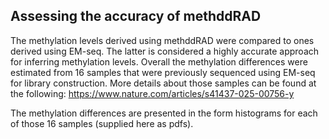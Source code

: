 ## Assessing the accuracy of methddRAD

The methylation levels derived using methddRAD were compared to ones derived using EM-seq. The latter is considered a highly accurate approach for inferring methylation levels. Overall the methylation differences were estimated from 16 samples that were previously sequenced using EM-seq for library construction. More details about those samples can be found at the following: https://www.nature.com/articles/s41437-025-00756-y

The methylation differences are presented in the form histograms for each of those 16 samples (supplied here as pdfs).


